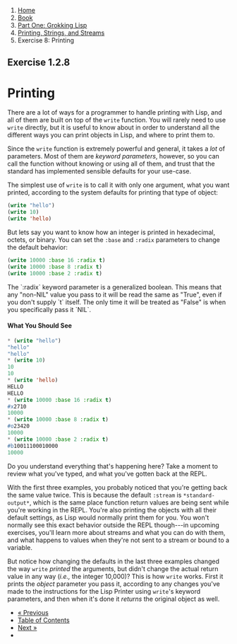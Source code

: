 <ol class="breadcrumb">
  <li><a href="/">Home</a></li>
  <li><a href="/book/">Book</a></li>
  <li><a href="/book/1-0-0-overview/">Part One: Grokking Lisp</a></li>
  <li><a href="/book/1-02-00-input-output/">Printing, Strings, and Streams</a></li>
  <li class="active">Exercise 8: Printing</li>
</ol>

## Exercise 1.2.8

# Printing

There are a lot of ways for a programmer to handle printing with Lisp, and all of them are built on top of the `write` function.  You will rarely need to use `write` directly, but it is useful to know about in order to understand all the different ways you can print objects in Lisp, and where to print them to.

Since the `write` function is extremely powerful and general, it takes a *lot* of parameters.  Most of them are *keyword parameters*, however, so you can call the function without knowing or using all of them, and trust that the standard has implemented sensible defaults for your use-case.

The simplest use of `write` is to call it with only one argument, what you want printed, according to the system defaults for printing that type of object:

```lisp
(write "hello")
(write 10)
(write 'hello)
```

But lets say you want to know how an integer is printed in hexadecimal, octets, or binary.  You can set the `:base` and `:radix` parameters to change the default behavior:

```lisp
(write 10000 :base 16 :radix t)
(write 10000 :base 8 :radix t)
(write 10000 :base 2 :radix t)
```

<div class="alert alert-info">
  The `:radix` keyword parameter is a generalized boolean.  This means that any "non-NIL" value you pass to it will be read the same as "True", even if you don't supply `t` itself.  The only time it will be treated as "False" is when you specifically pass it `NIL`.
</div>

#### What You Should See

```lisp
* (write "hello")
"hello"
"hello"
* (write 10)
10
10
* (write 'hello)
HELLO
HELLO
* (write 10000 :base 16 :radix t)
#x2710
10000
* (write 10000 :base 8 :radix t)
#o23420
10000
* (write 10000 :base 2 :radix t)
#b10011100010000
10000
```

Do you understand everything that's happening here?  Take a moment to review what you've typed, and what you've gotten back at the REPL.

With the first three examples, you probably noticed that you're getting back the same value twice.  This is because the default `:stream` is `*standard-output*`, which is the same place function return values are being sent while you're working in the REPL.  You're also printing the objects with all their default settings, as Lisp would normally print them for you.  You won't normally see this exact behavior outside the REPL though---in upcoming exercises, you'll learn more about streams and what you can do with them, and what happens to values when they're not sent to a stream or bound to a variable.

But notice how changing the defaults in the last three examples changed the way `write` *printed* the arguments, but didn't change the actual return value in any way (*i.e.,* the integer 10,000)?  This is how `write` works.  First it prints the *object* parameter you pass it, according to any changes you've made to the instructions for the Lisp Printer using `write`'s keyword parameters, and then when it's done it *returns* the original object as well.

<ul class="pager">
  <li class="previous"><a href="/book/1-02-07-strings-from-chars.md">&laquo; Previous</a></li>
  <li><a href="/book/">Table of Contents</a></li>
  <li class="next"><a href="/book/1-02-09-more-printing.md">Next &raquo;</a><li>
</ul>
